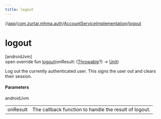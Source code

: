 ```yaml
---
title: logout
---
```

//[app](../../../index.html)/[com.zurtar.mhma.auth](../index.html)/[AccountServiceImplementation](index.html)/[logout](logout.html)



# logout



[androidJvm]\
open override fun [logout](logout.html)(onResult: ([Throwable](https://kotlinlang.org/api/core/kotlin-stdlib/kotlin/-throwable/index.html)?) -&gt; [Unit](https://kotlinlang.org/api/core/kotlin-stdlib/kotlin/-unit/index.html))



Log out the currently authenticated user. This signs the user out and clears their session.



#### Parameters


androidJvm

| | |
|---|---|
| onResult | The callback function to handle the result of logout. |



